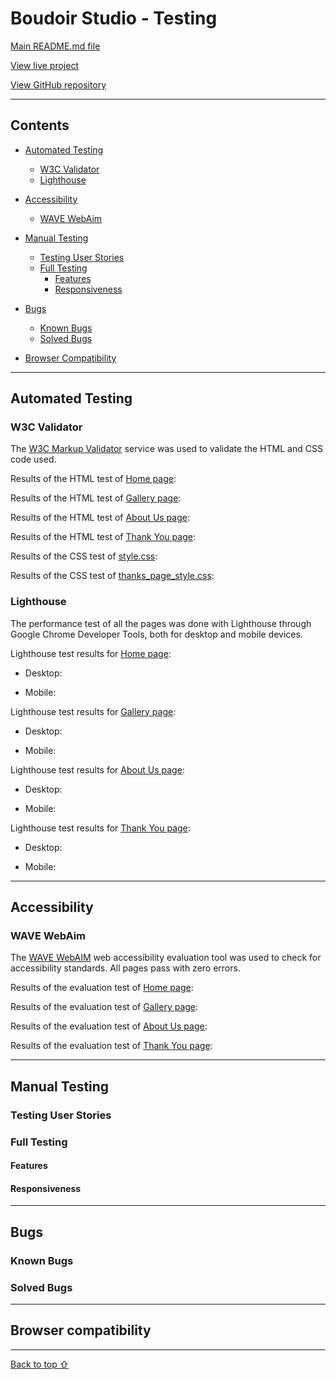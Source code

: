 # **Boudoir Studio - Testing** 

[Main README.md file](/README.md)

[View live project](https://boiann.github.io/boudoir-studio/index.html)

[View GitHub repository](https://github.com/Boiann/boudoir-studio)

---
## **Contents**
* [Automated Testing](#automated-testing)
  * [W3C Validator](#w3c-validator)
  * [Lighthouse](#lighthouse)

* [Accessibility](#accessibility) 
  * [WAVE WebAim](#wave-webaim) 

* [Manual Testing](#manual-testing)
  * [Testing User Stories](#testing-user-stories)
  * [Full Testing](#full-testing)
    * [Features](#features)
    * [Responsiveness](#responsiveness)

* [Bugs](#bugs)
  * [Known Bugs](#known-bugs)
  * [Solved Bugs](#solved-bugs)

* [Browser Compatibility](#browser-compatibility)      

---

## Automated Testing

### **W3C Validator**
The [W3C Markup Validator](https://validator.w3.org/) service was used to validate the HTML and CSS code used.

Results of the HTML test of [Home page](https://boiann.github.io/boudoir-studio/index.html "Link to Boudoir Studio home page"):

<!-- img -->

Results of the HTML test of [Gallery page](https://boiann.github.io/boudoir-studio/gallery.html "Link to Boudoir Studio gallery page"):

<!-- img -->

Results of the HTML test of [About Us page](https://boiann.github.io/boudoir-studio/about.html "Link to Boudoir Studio about us page"):

<!-- img -->

Results of the HTML test of [Thank You page](https://boiann.github.io/boudoir-studio/thanks.html "Link to Boudoir Studio thank you page"):

<!-- img -->

Results of the CSS test of [style.css](assets/css/style.css "Link to main style.css file"):

<!-- img -->
Results of the CSS test of [thanks_page_style.css](assets/css/thanks_page_style.css "Link to thanks_page_style.css for Thank You Page"):

<!-- img -->

### **Lighthouse**
The performance test of all the pages was done with Lighthouse through Google Chrome Developer Tools, both for desktop and mobile devices.

Lighthouse test results for [Home page](https://boiann.github.io/boudoir-studio/index.html "Link to Boudoir Studio home page"):

* Desktop:

<!-- img -->

* Mobile:

<!-- img -->

Lighthouse test results for [Gallery page](https://boiann.github.io/boudoir-studio/gallery.html "Link to Boudoir Studio gallery page"):

* Desktop:

<!-- img -->

* Mobile:

<!-- img -->

Lighthouse test results for [About Us page](https://boiann.github.io/boudoir-studio/about.html "Link to Boudoir Studio about us page"):

* Desktop:

<!-- img -->

* Mobile:

<!-- img -->

Lighthouse test results for [Thank You page](https://boiann.github.io/boudoir-studio/thanks.html "Link to Boudoir Studio thank you page"):

* Desktop:

<!-- img -->

* Mobile:

<!-- img -->

---

## **Accessibility**
### **WAVE WebAim**
The [WAVE WebAIM](https://wave.webaim.org/ "Link to WAVE WebAIM home page") web accessibility evaluation tool was used to check for accessibility standards. All pages pass with zero errors.

Results of the evaluation test of [Home page](https://boiann.github.io/boudoir-studio/index.html "Link to Boudoir Studio home page"):

<!-- img -->

Results of the evaluation test of [Gallery page](https://boiann.github.io/boudoir-studio/gallery.html "Link to Boudoir Studio gallery page"):

<!-- img -->

Results of the evaluation test of [About Us page](https://boiann.github.io/boudoir-studio/about.html "Link to Boudoir Studio about us page"):

<!-- img -->

Results of the evaluation test of [Thank You page](https://boiann.github.io/boudoir-studio/thanks.html "Link to Boudoir Studio thank you page"):

<!-- img -->

---

## **Manual Testing**
### **Testing User Stories**
### **Full Testing**
#### **Features**
#### **Responsiveness**

---

## **Bugs**
### **Known Bugs**
### **Solved Bugs**

---

## **Browser compatibility**

---

[Back to top ⇧](#boudoir-studio---testing)